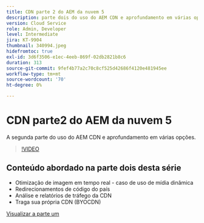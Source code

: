 ```yaml
---
title: CDN parte 2 do AEM da nuvem 5
description: parte dois do uso do AEM CDN e aprofundamento em várias opções.
version: Cloud Service
role: Admin, Developer
level: Intermediate
jira: KT-9904
thumbnail: 340994.jpeg
hidefromtoc: true
exl-id: 3d6f3506-e1ec-4eeb-869f-02db2821b8c6
duration: 313
source-git-commit: 9fef4b77a2c70c8cf525d42686f4120e481945ee
workflow-type: tm+mt
source-wordcount: '70'
ht-degree: 0%

---
```


# CDN parte2 do AEM da nuvem 5

A segunda parte do uso do AEM CDN e aprofundamento em várias opções.

>[!VIDEO](https://video.tv.adobe.com/v/340994?quality=12&learn=on)

## Conteúdo abordado na parte dois desta série

+ Otimização de imagem em tempo real - caso de uso de mídia dinâmica
+ Redirecionamentos de código do país
+ Análise e relatórios de tráfego da CDN
+ Traga sua própria CDN (BYOCDN)

[Visualizar a parte um](cloud5-aem-cdn-part1.md)